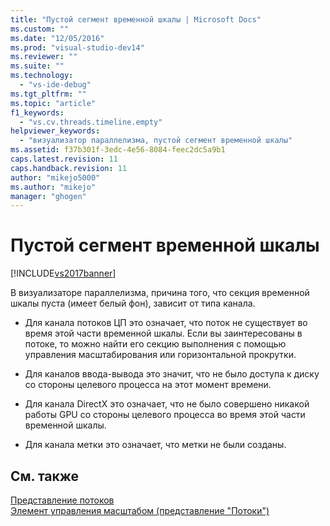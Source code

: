 ```yaml
---
title: "Пустой сегмент временной шкалы | Microsoft Docs"
ms.custom: ""
ms.date: "12/05/2016"
ms.prod: "visual-studio-dev14"
ms.reviewer: ""
ms.suite: ""
ms.technology: 
  - "vs-ide-debug"
ms.tgt_pltfrm: ""
ms.topic: "article"
f1_keywords: 
  - "vs.cv.threads.timeline.empty"
helpviewer_keywords: 
  - "визуализатор параллелизма, пустой сегмент временной шкалы"
ms.assetid: f37b301f-3edc-4e56-8084-feec2dc5a9b1
caps.latest.revision: 11
caps.handback.revision: 11
author: "mikejo5000"
ms.author: "mikejo"
manager: "ghogen"
---
```

# Пустой сегмент временной шкалы
[!INCLUDE[vs2017banner](../code-quality/includes/vs2017banner.md)]

В визуализаторе параллелизма, причина того, что секция временной шкалы пуста \(имеет белый фон\), зависит от типа канала.  
  
-   Для канала потоков ЦП это означает, что поток не существует во время этой части временной шкалы.  Если вы заинтересованы в потоке, то можно найти его секцию выполнения с помощью управления масштабирования или горизонтальной прокрутки.  
  
-   Для каналов ввода\-вывода это значит, что не было доступа к диску со стороны целевого процесса на этот момент времени.  
  
-   Для канала DirectX это означает, что не было совершено никакой работы GPU со стороны целевого процесса во время этой части временной шкалы.  
  
-   Для канала метки это означает, что метки не были созданы.  
  
## См. также  
 [Представление потоков](../profiling/threads-view-parallel-performance.md)   
 [Элемент управления масштабом \(представление "Потоки"\)](../profiling/zoom-control-threads-view.md)